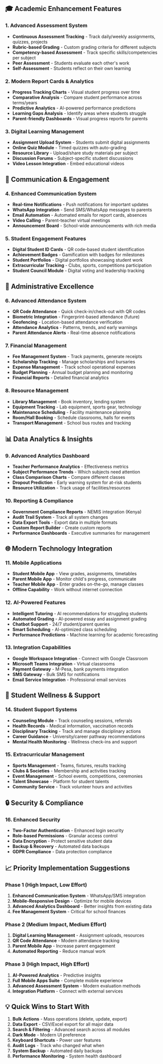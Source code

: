 ## 🎓 **Academic Enhancement Features**

### **1. Advanced Assessment System**
- **Continuous Assessment Tracking** - Track daily/weekly assignments, quizzes, projects
- **Rubric-based Grading** - Custom grading criteria for different subjects
- **Competency-based Assessment** - Track specific skills/competencies per subject
- **Peer Assessment** - Students evaluate each other's work
- **Self-Assessment** - Students reflect on their own learning

### **2. Modern Report Cards & Analytics**
- **Progress Tracking Charts** - Visual student progress over time
- **Comparative Analysis** - Compare student performance across terms/years
- **Predictive Analytics** - AI-powered performance predictions
- **Learning Gaps Analysis** - Identify areas where students struggle
- **Parent-friendly Dashboards** - Visual progress reports for parents

### **3. Digital Learning Management**
- **Assignment Upload System** - Students submit digital assignments
- **Online Quiz Module** - Timed quizzes with auto-grading
- **Resource Library** - Upload/share study materials per subject
- **Discussion Forums** - Subject-specific student discussions
- **Video Lesson Integration** - Embed educational videos

## 📱 **Communication & Engagement**

### **4. Enhanced Communication System**
- **Real-time Notifications** - Push notifications for important updates
- **WhatsApp Integration** - Send SMS/WhatsApp messages to parents
- **Email Automation** - Automated emails for report cards, absences
- **Video Calling** - Parent-teacher virtual meetings
- **Announcement Board** - School-wide announcements with rich media

### **5. Student Engagement Features**
- **Digital Student ID Cards** - QR code-based student identification
- **Achievement Badges** - Gamification with badges for milestones
- **Student Portfolios** - Digital portfolios showcasing student work
- **Extracurricular Tracking** - Clubs, sports, competitions participation
- **Student Council Module** - Digital voting and leadership tracking

## 🏫 **Administrative Excellence**

### **6. Advanced Attendance System**
- **QR Code Attendance** - Quick check-in/check-out with QR codes
- **Biometric Integration** - Fingerprint-based attendance (future)
- **Geofencing** - Location-based attendance verification
- **Attendance Analytics** - Patterns, trends, and early warnings
- **Parent Attendance Alerts** - Real-time absence notifications

### **7. Financial Management**
- **Fee Management System** - Track payments, generate receipts
- **Scholarship Tracking** - Manage scholarships and bursaries
- **Expense Management** - Track school operational expenses
- **Budget Planning** - Annual budget planning and monitoring
- **Financial Reports** - Detailed financial analytics

### **8. Resource Management**
- **Library Management** - Book inventory, lending system
- **Equipment Tracking** - Lab equipment, sports gear, technology
- **Maintenance Scheduling** - Facility maintenance planning
- **Room/Hall Booking** - Schedule classrooms, halls for events
- **Transport Management** - School bus routes and tracking

## 📊 **Data Analytics & Insights**

### **9. Advanced Analytics Dashboard**
- **Teacher Performance Analytics** - Effectiveness metrics
- **Subject Performance Trends** - Which subjects need attention
- **Class Comparison Charts** - Compare different classes
- **Dropout Prediction** - Early warning system for at-risk students
- **Resource Utilization** - Track usage of facilities/resources

### **10. Reporting & Compliance**
- **Government Compliance Reports** - NEMIS integration (Kenya)
- **Audit Trail System** - Track all system changes
- **Data Export Tools** - Export data in multiple formats
- **Custom Report Builder** - Create custom reports
- **Performance Dashboards** - Executive summaries for management

## 🌐 **Modern Technology Integration**

### **11. Mobile Applications**
- **Student Mobile App** - View grades, assignments, timetables
- **Parent Mobile App** - Monitor child's progress, communicate
- **Teacher Mobile App** - Enter grades on-the-go, manage classes
- **Offline Capability** - Work without internet connection

### **12. AI-Powered Features**
- **Intelligent Tutoring** - AI recommendations for struggling students
- **Automated Grading** - AI-powered essay and assignment grading
- **Chatbot Support** - 24/7 student/parent queries
- **Smart Scheduling** - AI-optimized class scheduling
- **Performance Predictions** - Machine learning for academic forecasting

### **13. Integration Capabilities**
- **Google Workspace Integration** - Connect with Google Classroom
- **Microsoft Teams Integration** - Virtual classrooms
- **Payment Gateway** - M-Pesa, bank payments integration
- **SMS Gateway** - Bulk SMS for notifications
- **Email Service Integration** - Professional email services

## 🎯 **Student Wellness & Support**

### **14. Student Support Systems**
- **Counseling Module** - Track counseling sessions, referrals
- **Health Records** - Medical information, vaccination records
- **Disciplinary Tracking** - Track and manage disciplinary actions
- **Career Guidance** - University/career pathway recommendations
- **Mental Health Monitoring** - Wellness check-ins and support

### **15. Extracurricular Management**
- **Sports Management** - Teams, fixtures, results tracking
- **Clubs & Societies** - Membership and activities tracking
- **Event Management** - School events, competitions, ceremonies
- **Talent Showcase** - Platform for student talents
- **Community Service** - Track volunteer hours and activities

## 🔒 **Security & Compliance**

### **16. Enhanced Security**
- **Two-Factor Authentication** - Enhanced login security
- **Role-based Permissions** - Granular access control
- **Data Encryption** - Protect sensitive student data
- **Backup & Recovery** - Automated data backups
- **GDPR Compliance** - Data protection compliance

## 📈 **Priority Implementation Suggestions**

### **Phase 1 (High Impact, Low Effort)**
1. **Enhanced Communication System** - WhatsApp/SMS integration
2. **Mobile-Responsive Design** - Optimize for mobile devices
3. **Advanced Analytics Dashboard** - Better insights from existing data
4. **Fee Management System** - Critical for school finances

### **Phase 2 (Medium Impact, Medium Effort)**
1. **Digital Learning Management** - Assignment uploads, resources
2. **QR Code Attendance** - Modern attendance tracking
3. **Parent Mobile App** - Increase parent engagement
4. **Automated Reporting** - Reduce manual work

### **Phase 3 (High Impact, High Effort)**
1. **AI-Powered Analytics** - Predictive insights
2. **Full Mobile Apps Suite** - Complete mobile experience
3. **Advanced Assessment System** - Modern evaluation methods
4. **Integration Platform** - Connect with external services

## 💡 **Quick Wins to Start With**

1. **Bulk Actions** - Mass operations (delete, update, export)
2. **Data Export** - CSV/Excel export for all major data
3. **Search & Filtering** - Advanced search across all modules
4. **Dark Mode** - Modern UI preference
5. **Keyboard Shortcuts** - Power user features
6. **Audit Logs** - Track who changed what when
7. **System Backup** - Automated daily backups
8. **Performance Monitoring** - System health dashboard

